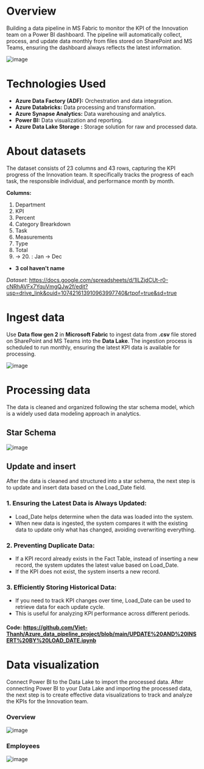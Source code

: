 # Overview

Building a data pipeline in MS Fabric to monitor the KPI of the Innovation team on a Power BI dashboard. The pipeline will automatically collect, process, and update data monthly from files stored on SharePoint and MS Teams, ensuring the dashboard always reflects the latest information.

![image](https://github.com/user-attachments/assets/1557a525-642a-48d4-a4f0-cc51400b0a7e)

# Technologies Used

- **Azure Data Factory (ADF):** Orchestration and data integration.
- **Azure Databricks:** Data processing and transformation.
- **Azure Synapse Analytics:** Data warehousing and analytics.
- **Power BI:** Data visualization and reporting.
- **Azure Data Lake Storage :** Storage solution for raw and processed data.

# About datasets

The dataset consists of 23 columns and 43 rows, capturing the KPI progress of the Innovation team. It specifically tracks the progress of each task, the responsible individual, and performance month by month.

**Columns:**
1. Department
2. KPI
3. Percent
4. Category Brearkdown
5. Task
6. Measurements
7. Type
8. Total
9. -> 20.  :  Jan -> Dec
 * **3 col haven't name** 

*Dataset*: https://docs.google.com/spreadsheets/d/1lLZjdCUt-r0-cNRhAVFx7YquVmgQJw2f/edit?usp=drive_link&ouid=107421613910963997740&rtpof=true&sd=true

# Ingest data

Use **Data flow gen 2** in **Microsoft Fabric** to ingest data from **.csv** file stored on SharePoint and MS Teams into the **Data Lake**. The ingestion process is scheduled to run monthly, ensuring the latest KPI data is available for processing.

![image](https://github.com/user-attachments/assets/51ed5adc-fb16-4185-9a48-b9ffcdd011b8)

# Processing data

The data is cleaned and organized following the star schema model, which is a widely used data modeling approach in analytics.

## Star Schema

![image](https://github.com/user-attachments/assets/d0dce870-32f2-4bf4-9435-f37b3a1dc5d0)

## Update and insert

After the data is cleaned and structured into a star schema, the next step is to update and insert data based on the Load_Date field.

### 1. Ensuring the Latest Data is Always Updated:
- Load_Date helps determine when the data was loaded into the system.
- When new data is ingested, the system compares it with the existing data to update only what has changed, avoiding overwriting everything.  

### 2. Preventing Duplicate Data:
- If a KPI record already exists in the Fact Table, instead of inserting a new record, the system updates the latest value based on Load_Date.
- If the KPI does not exist, the system inserts a new record.

### 3. Efficiently Storing Historical Data:
- If you need to track KPI changes over time, Load_Date can be used to retrieve data for each update cycle.
- This is useful for analyzing KPI performance across different periods.

#### Code: https://github.com/Viet-Thanh/Azure_data_pipeline_project/blob/main/UPDATE%20AND%20INSERT%20BY%20LOAD_DATE.ipynb

# Data visualization

Connect Power BI to the Data Lake to import the processed data. After connecting Power BI to your Data Lake and importing the processed data, the next step is to create effective data visualizations to track and analyze the KPIs for the Innovation team.

### Overview

![image](https://github.com/user-attachments/assets/75e69648-1e02-40da-905e-7e0708f24b54)

### Employees

![image](https://github.com/user-attachments/assets/f05577a1-f2a4-4c6b-b2fc-e5be60e3819f)
